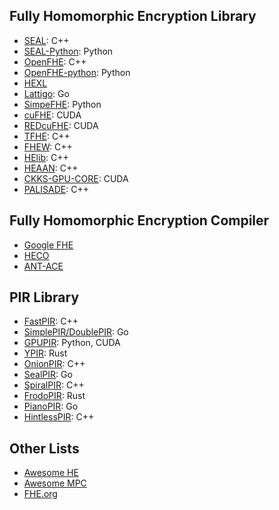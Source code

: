 ## Fully Homomorphic Encryption Library

- [SEAL](https://github.com/microsoft/SEAL): C++
- [SEAL-Python](https://github.com/Huelse/SEAL-Python): Python
- [OpenFHE](https://www.openfhe.org/): C++
- [OpenFHE-python](https://github.com/openfheorg/openfhe-python): Python
- [HEXL](https://github.com/intel/hexl)
- [Lattigo](https://github.com/tuneinsight/lattigo): Go
- [SimpeFHE](https://github.com/wgxli/simple-fhe): Python
- [cuFHE](https://github.com/vernamlab/cuFHE): CUDA
- [REDcuFHE](https://github.com/TrustworthyComputing/REDcuFHE): CUDA
- [TFHE](https://github.com/tfhe/tfhe): C++
- [FHEW](https://github.com/lducas/FHEW): C++
- [HElib](https://github.com/homenc/HElib): C++
- [HEAAN](https://github.com/snucrypto/HEAAN): C++
- [CKKS-GPU-CORE](https://github.com/scale-snu/ckks-gpu-core): CUDA
- [PALISADE](https://palisade-crypto.org/): C++

## Fully Homomorphic Encryption Compiler
- [Google FHE](https://github.com/google/fully-homomorphic-encryption)
- [HECO](https://github.com/MarbleHE/HECO)
- [ANT-ACE](https://ant-research.github.io/ace-compiler/)

## PIR Library
- [FastPIR](https://github.com/ishtiyaque/FastPIR): C++
- [SimplePIR/DoublePIR](https://github.com/ahenzinger/simplepir): Go
- [GPUPIR](https://github.com/facebookresearch/GPU-DPF/tree/main): Python, CUDA
- [YPIR](https://github.com/menonsamir/ypir): Rust
- [OnionPIR](https://github.com/mhmughees/Onion-PIR): C++
- [SealPIR](https://github.com/gpestana/sealpir): Go
- [SpiralPIR](https://github.com/menonsamir/spiral): C++
- [FrodoPIR](https://github.com/brave-experiments/frodo-pir): Rust
- [PianoPIR](https://github.com/wuwuz/Piano-PIR-new): Go
- [HintlessPIR](https://github.com/google/hintless_pir): C++

## Other Lists
- [Awesome HE](https://github.com/jonaschn/awesome-he)
- [Awesome MPC](https://github.com/rdragos/awesome-mpc)
- [FHE.org](https://fhe.org/resources/)